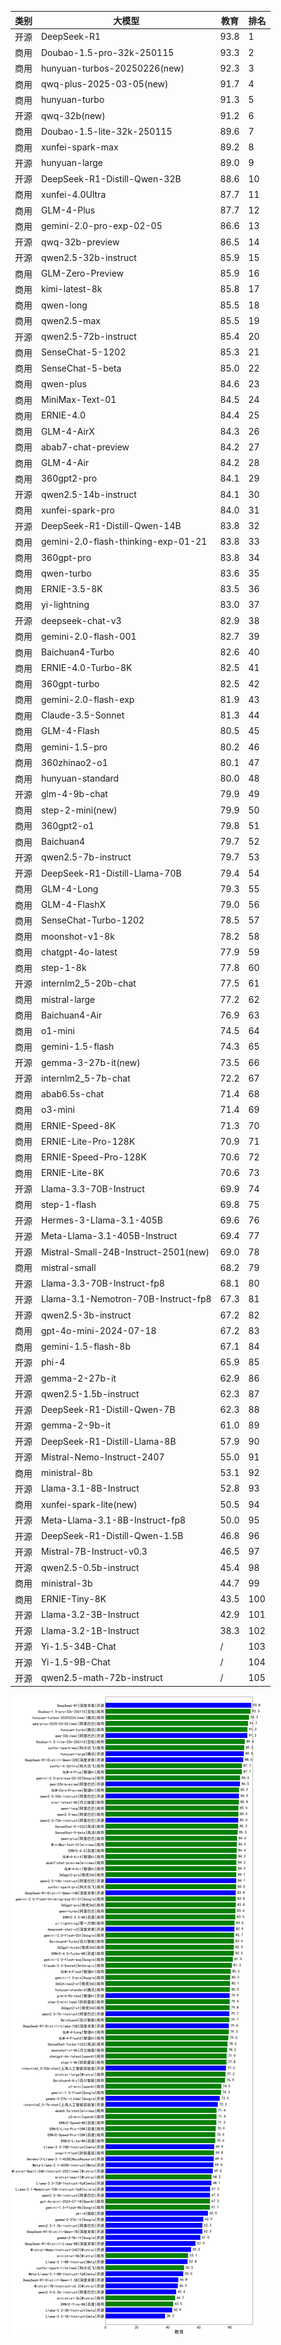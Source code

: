 
| 类别 | 大模型                         | 教育 | 排名 |
|-----|------------------------------|---------|----|
|开源|DeepSeek-R1|93.8|1|
|商用|Doubao-1.5-pro-32k-250115|93.3|2|
|商用|hunyuan-turbos-20250226(new)|92.3|3|
|商用|qwq-plus-2025-03-05(new)|91.7|4|
|商用|hunyuan-turbo|91.3|5|
|开源|qwq-32b(new)|91.2|6|
|商用|Doubao-1.5-lite-32k-250115|89.6|7|
|商用|xunfei-spark-max|89.2|8|
|开源|hunyuan-large|89.0|9|
|开源|DeepSeek-R1-Distill-Qwen-32B|88.6|10|
|商用|xunfei-4.0Ultra|87.7|11|
|商用|GLM-4-Plus|87.7|12|
|商用|gemini-2.0-pro-exp-02-05|86.6|13|
|开源|qwq-32b-preview|86.5|14|
|开源|qwen2.5-32b-instruct|85.9|15|
|商用|GLM-Zero-Preview|85.9|16|
|商用|kimi-latest-8k|85.8|17|
|商用|qwen-long|85.5|18|
|商用|qwen2.5-max|85.5|19|
|开源|qwen2.5-72b-instruct|85.4|20|
|商用|SenseChat-5-1202|85.3|21|
|商用|SenseChat-5-beta|85.0|22|
|商用|qwen-plus|84.6|23|
|商用|MiniMax-Text-01|84.5|24|
|商用|ERNIE-4.0|84.4|25|
|商用|GLM-4-AirX|84.3|26|
|商用|abab7-chat-preview|84.2|27|
|商用|GLM-4-Air|84.2|28|
|商用|360gpt2-pro|84.1|29|
|开源|qwen2.5-14b-instruct|84.1|30|
|商用|xunfei-spark-pro|84.0|31|
|开源|DeepSeek-R1-Distill-Qwen-14B|83.8|32|
|商用|gemini-2.0-flash-thinking-exp-01-21|83.8|33|
|商用|360gpt-pro|83.8|34|
|商用|qwen-turbo|83.6|35|
|商用|ERNIE-3.5-8K|83.5|36|
|商用|yi-lightning|83.0|37|
|开源|deepseek-chat-v3|82.9|38|
|商用|gemini-2.0-flash-001|82.7|39|
|商用|Baichuan4-Turbo|82.6|40|
|商用|ERNIE-4.0-Turbo-8K|82.5|41|
|商用|360gpt-turbo|82.5|42|
|商用|gemini-2.0-flash-exp|81.9|43|
|商用|Claude-3.5-Sonnet|81.3|44|
|商用|GLM-4-Flash|80.5|45|
|商用|gemini-1.5-pro|80.2|46|
|商用|360zhinao2-o1|80.1|47|
|商用|hunyuan-standard|80.0|48|
|开源|glm-4-9b-chat|79.9|49|
|商用|step-2-mini(new)|79.9|50|
|商用|360gpt2-o1|79.8|51|
|商用|Baichuan4|79.7|52|
|开源|qwen2.5-7b-instruct|79.7|53|
|开源|DeepSeek-R1-Distill-Llama-70B|79.4|54|
|商用|GLM-4-Long|79.3|55|
|商用|GLM-4-FlashX|79.0|56|
|商用|SenseChat-Turbo-1202|78.5|57|
|商用|moonshot-v1-8k|78.2|58|
|商用|chatgpt-4o-latest|77.9|59|
|商用|step-1-8k|77.8|60|
|开源|internlm2_5-20b-chat|77.5|61|
|商用|mistral-large|77.2|62|
|商用|Baichuan4-Air|76.9|63|
|商用|o1-mini|74.5|64|
|商用|gemini-1.5-flash|74.3|65|
|开源|gemma-3-27b-it(new)|73.5|66|
|开源|internlm2_5-7b-chat|72.2|67|
|商用|abab6.5s-chat|71.4|68|
|商用|o3-mini|71.4|69|
|商用|ERNIE-Speed-8K|71.3|70|
|商用|ERNIE-Lite-Pro-128K|70.9|71|
|商用|ERNIE-Speed-Pro-128K|70.6|72|
|商用|ERNIE-Lite-8K|70.6|73|
|开源|Llama-3.3-70B-Instruct|69.9|74|
|商用|step-1-flash|69.8|75|
|开源|Hermes-3-Llama-3.1-405B|69.6|76|
|开源|Meta-Llama-3.1-405B-Instruct|69.4|77|
|开源|Mistral-Small-24B-Instruct-2501(new)|69.0|78|
|商用|mistral-small|68.2|79|
|开源|Llama-3.3-70B-Instruct-fp8|68.1|80|
|开源|Llama-3.1-Nemotron-70B-Instruct-fp8|67.3|81|
|开源|qwen2.5-3b-instruct|67.2|82|
|商用|gpt-4o-mini-2024-07-18|67.2|83|
|商用|gemini-1.5-flash-8b|67.1|84|
|开源|phi-4|65.9|85|
|开源|gemma-2-27b-it|62.9|86|
|开源|qwen2.5-1.5b-instruct|62.3|87|
|开源|DeepSeek-R1-Distill-Qwen-7B|62.3|88|
|开源|gemma-2-9b-it|61.0|89|
|开源|DeepSeek-R1-Distill-Llama-8B|57.9|90|
|开源|Mistral-Nemo-Instruct-2407|55.0|91|
|商用|ministral-8b|53.1|92|
|开源|Llama-3.1-8B-Instruct|52.8|93|
|商用|xunfei-spark-lite(new)|50.5|94|
|开源|Meta-Llama-3.1-8B-Instruct-fp8|50.0|95|
|开源|DeepSeek-R1-Distill-Qwen-1.5B|46.8|96|
|开源|Mistral-7B-Instruct-v0.3|46.5|97|
|开源|qwen2.5-0.5b-instruct|45.4|98|
|商用|ministral-3b|44.7|99|
|商用|ERNIE-Tiny-8K|43.5|100|
|开源|Llama-3.2-3B-Instruct|42.9|101|
|开源|Llama-3.2-1B-Instruct|38.3|102|
|开源|Yi-1.5-34B-Chat|/|103|
|开源|Yi-1.5-9B-Chat|/|104|
|开源|qwen2.5-math-72b-instruct|/|105|


![lin](../pic/教育.png)
